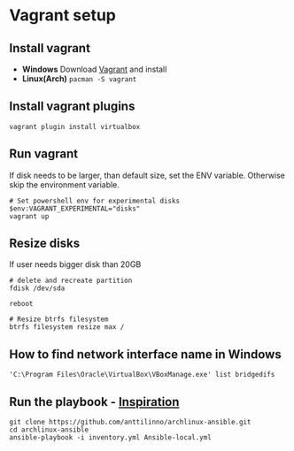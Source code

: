 # Vagrant setup


## Install vagrant

* **Windows** Download [Vagrant](https://www.vagrantup.com/downloads) and install
* **Linux(Arch)** `pacman -S vagrant`

## Install vagrant plugins

```
vagrant plugin install virtualbox
```

## Run vagrant

If disk needs to be larger, than default size, set the ENV variable. Otherwise skip the environment variable.

```
# Set powershell env for experimental disks
$env:VAGRANT_EXPERIMENTAL="disks"
vagrant up
```

## Resize disks

If user needs bigger disk than 20GB

```
# delete and recreate partition
fdisk /dev/sda

reboot

# Resize btrfs filesystem
btrfs filesystem resize max /
```
## How to find network interface name in Windows

```
'C:\Program Files\Oracle\VirtualBox\VBoxManage.exe' list bridgedifs
```

## Run the playbook - [Inspiration](https://www.middlewareinventory.com/blog/run-ansible-playbook-locally/)

```
git clone https://github.com/anttilinno/archlinux-ansible.git
cd archlinux-ansible
ansible-playbook -i inventory.yml Ansible-local.yml
```
